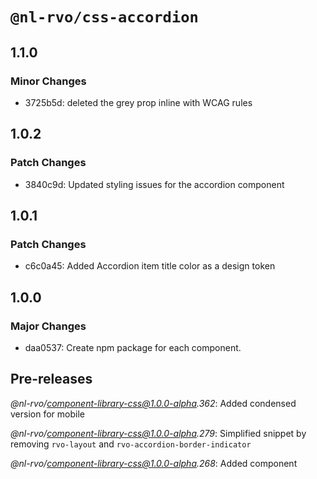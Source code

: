 # `@nl-rvo/css-accordion`

## 1.1.0

### Minor Changes

- 3725b5d: deleted the grey prop inline with WCAG rules

## 1.0.2

### Patch Changes

- 3840c9d: Updated styling issues for the accordion component

## 1.0.1

### Patch Changes

- c6c0a45: Added Accordion item title color as a design token

## 1.0.0

### Major Changes

- daa0537: Create npm package for each component.

## Pre-releases

_@nl-rvo/component-library-css@1.0.0-alpha.362_:
Added condensed version for mobile

_@nl-rvo/component-library-css@1.0.0-alpha.279_:
Simplified snippet by removing `rvo-layout` and `rvo-accordion-border-indicator`

_@nl-rvo/component-library-css@1.0.0-alpha.268_:
Added component
